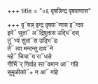 +++
title = "०६ वृषन्निन्द्र वृषपाणास"

+++
वृ᳓षन्न् इन्द्र वृषपा᳓णास इ᳓न्दव  
इमे᳓ सुता᳓ अ᳓द्रिषुतास उद्भि᳓दस्  
तु᳓भ्यं सुता᳓स उद्भि᳓दः  
ते᳓ त्वा मन्दन्तु दाव᳓ने  
महे᳓ चित्रा᳓य रा᳓धसे  
गीर्भि᳓र् गिर्वाह स्त᳓वमान आ᳓ गहि  
सुमॄळीको᳓+ न आ᳓ गहि